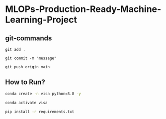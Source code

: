 # MLOPs-Production-Ready-Machine-Learning-Project

## git-commands
```
git add .

git commit -m "message"

git push origin main
```


## How to Run?

```bash
conda create -n visa python=3.8 -y

conda activate visa

pip install -r requirements.txt
```